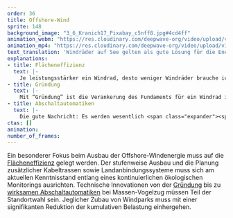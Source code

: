 ```yaml
---
order: 36
title: Offshore-Wind
sprite: 148
background_image: "3_6_Kranich17_Pixabay_c5nff8.jpg#4cd4ff"
animation_webm: "https://res.cloudinary.com/deepwave-org/video/upload/v1721822518/mo36_zxpv7h.webm"
animation_mp4: "https://res.cloudinary.com/deepwave-org/video/upload/v1721820959/mo36_ldqnuv.mp4"
text_translation: 'Windräder auf See gelten als gute Lösung für die Energie der Zukunft. Allerdings nur, wenn sie nicht mehr zerstören, als sie retten. Der Schaden, den sie im Meer anrichten, ließe sich mit innovativer Technik abmildern: die Gründungen könnten leiser werden, die Unmengen an Kabel, die den Strom an Land bringen, behutsam durchs Watt verlegt, und bei Massenvogelzügen könnte man die Dinger einfach automatisch abschalten.'
explanations:
- title: Flächeneffizienz
  text: |-
    Je leistungsstärker ein Windrad, desto weniger Windräder brauche ich, um die <span class="sidenote"><cite class="icon-link_external"><a href="https://de.statista.com/statistik/daten/studie/1331477/umfrage/ziele-des-deutschen-ausbaus-von-offshore-windenergie/" target="_blank" rel="noopener">"Ziele des deutschen Ausbaus von Offshore-Windenergie 2023 bis 2045" / Statista</a></cite><span>gesetzte</span></span>n Ausbauziele zu erreichen, und desto weniger Fläche muss ich dafür im Meer besetzen, die man eigentlich besser in Ruhe lassen sollte. 2020 neu installierte Offshore-Windräder <span class="sidenote"><cite class="icon-link_external"><a href="https://windeurope.org/intelligence-platform/product/offshore-wind-in-europe-key-trends-and-statistics-2020/" target="_blank" rel="noopener">"Offshore wind in Europe - key trends and statistics 2020" / WindEurope</a></cite><span>hatten</span></span> eine durchschnittliche Kapazität von 8 Megawatt, vier Jahre später sind die ersten <span class="sidenote"><cite class="icon-link_external"><a href="https://www.erneuerbareenergien.de/technologie/offshore-wind/videos-die-groessten-windturbinen-der-welt" target="_blank" rel="noopener">"Die größten Windturbinen der Welt" / Erneuerbare Energien</a></cite><span>Turbinen</span></span> mit 16 Megawatt Leistung marktreif und damit ist das Ende der Fahnenstange noch nicht erreicht. Die knapp 4400 <span class="sidenote"><cite class="icon-link_external"><a href="https://www.erneuerbareenergien.de/technologie/offshore-wind/videos-die-groessten-windturbinen-der-welt" target="_blank" rel="noopener">"Die größten Windturbinen der Welt" / Erneuerbare Energien</a></cite><span>Turbinen</span></span> in dieser Größenordnung, die wir für das bis 2045 <span class="sidenote"><cite class="icon-link_external"><a href="https://de.statista.com/statistik/daten/studie/1331477/umfrage/ziele-des-deutschen-ausbaus-von-offshore-windenergie/" target="_blank" rel="noopener">"Ziele des deutschen Ausbaus von Offshore-Windenergie 2023 bis 2045" / Statista</a></cite><span>gesetzte</span></span> Ausbauziel von 70 Gigawatt bräuchten, sind immer noch viel mehr, <span class="expander"><span class="trigger">als für die Meere gut sind,</span><span class="info">das wären ca. 4400 weniger</span></span> aber immerhin ist das nur etwas mehr als ein Drittel der 12.700 Anlagen, die wir benötigen würden, wenn wir von der heutigen Durchschnittsleistung von <span class="sidenote"><cite class="icon-link_external"><a href="https://energy-charts.info/charts/installed_power/chart.htm?l=de&c=DE&legendItems=cya&year=2023" target="_blank" rel="noopener">Zahlen von 2023: Offshore-Gesamtkapazität 8,5 GW (EnergyCharts) geteilt durch 1566 Anlagen (Statista)</a></cite><span>5,5 Megawatt</span></span> pro aktiver Anlage ausgingen. Und: knapp <span class="sidenote"><cite class="icon-link_external"><a href="https://de.statista.com/statistik/daten/studie/270856/umfrage/installierte-windenergieleistung-auf-see-in-deutschland/" target="_blank" rel="noopener">"Anzahl der Offshore-Windenergieanlagen* in Deutschland in den Jahren 2013 bis 2023" / Statista</a></cite><span>1600</span></span> haben wir schon, für die wir keine neuen Flächen in Beschlag nehmen müssten, wenn wir sie nach und nach durch leistungsstärkere Versionen <span class="sidenote"><cite class="icon-link_external"><a href="https://de.wikipedia.org/wiki/Repowering" target="_blank" rel="noopener">"Repowering" / Wikipedia</a></cite><span>ersetzen</span></span>.
- title: Gründung
  text: |-
    Mit “Gründung” ist die Verankerung des Fundaments für ein Windrad im Meeresboden gemeint. Der Lärm, mit dem ein solcher Pfeiler für ein Windrad mit mehreren tausend Schlägen eines hydraulischen Hammers in den Meeresboden gerammt wird, und das meist für Dutzende Turbinen, ist infernalisch. Unter Wasser lässt es sich nicht allzu gut gucken, das hat die Evolution gemerkt und daher weite Teile der Meereslebewesen so ausgestattet, dass sie sich akustisch orientieren - allen voran Meeressäuger wie die bei uns einzige heimische Walart, der Schweinswal. Diese Lebewesen <span class="sidenote"><cite class="icon-link_external"><a href="https://www.nabu.de/natur-und-landschaft/meere/offshore-windparks/12138.html" target="_blank" rel="noopener">"Zu viel Lärm im Meer" / NABU</a></cite><span>leiden</span></span> massiv unter diesem Krach, mit bis zu tödlichen Folgen. Es gibt derzeit keine Möglichkeit, ihn ganz zu verhindern. Aber durchaus <span class="sidenote"><cite class="icon-link_external"><a href="https://www.ascobans.org/sites/default/files/document/ascobans_mop9_inf6.2.6c_noise-mitigation-construction-offshore-wind-turbines.pdf" target="_blank" rel="noopener">Noise Mitigation for the Construction of Increasingly Large Offshore Wind Turbines / ASCOBANS</a></cite><span>einige</span></span>, ihn deutlich zu vermindern. Zum Beispiel <span class="expander"><span class="trigger">Blasenschleier </span><span class="info">ein löchriger Schlauch auf dem Meeresgrund rund um den Pfeiler, aus dem Luftblasen blubbern und die so einen Vorhang bilden, der Teile des Schalls verschluckt</span></span>und<span class="expander"><span class="trigger"> Hüllrohre </span><span class="info">die über den zu rammenden Pfeiler gestülpt werden und zur Schallisolierung beim Hämmern dienen</span></span>für die Baustellen.
- title: Abschaltautomatiken
  text: |-
    Die gute Nachricht: Es werden wesentlich <span class="expander"><span class="trigger">weniger Vögel von Windrädern geschreddert als gemeinhin kolportiert.</span><span class="info">Die Zahlen schwanken, weil schwer zu schätzen, aber sowohl die <a href="https://www.bmwk.de/Redaktion/DE/FAQ/Windenergie/faq-windenergie" target="_blank">Bundesregierung</a> als auch der <a href="https://www.nabu.de/tiere-und-pflanzen/voegel/gefaehrdungen/24661.html" target="_blank">NABU</a> sprechen von bis zu 100.000, also 3-4 pro Anlage pro Jahr – vs. mindestens 20 Millionen Vögel, die in Deutschland im Jahr von Katzen gefressen werden und ca. 100 Millionen, die gegen Glasscheiben fliegen</span></span> Die schlechte: Wenn Vögel klug genug sind, einen<span class="sidenote"><cite class="icon-link_external"><a href="https://www.nabu.de/umwelt-und-ressourcen/energie/erneuerbare-energien-energiewende/windenergie/31709.html" target="_blank" rel="noopener">"Wie reagieren Seevögel auf Offshore-Windparks?" / NABU</a></cite><span> Bogen</span></span> um riesige Windparks auf See zu machen, ist damit leider auch nicht alles in Butter, denn das bedeutet für heimische Arten Vertreibung aus ihren Habitaten, für Zugvögel einen zusätzlichen Kräfteverbrauch, den sie sich oftmals nicht leisten können. Diese Probleme ließen sich abmildern: Indem man zu Vogelzugzeiten die betreffenden Turbinen anhält – oder gar zu<span class="sidenote"><cite class="icon-link_external"><a href="https://www.e3-identiflight.de/funktionsweise/" target="_blank" rel="noopener">das Vogelerkennungssystem „IdentiFlight“</a></cite><span> technologischen Lösungen </span></span>greift, die einzelne, besonders gefährdete Vögel identifizieren und bei Kollisionskurs das Windrad automatisch stoppen können.
ctas: []
animation:
number_of_frames:
---
```

Ein besonderer Fokus beim Ausbau der Offshore-Windenergie muss auf die [Flächeneffizienz](# "Flächeneffizienz") gelegt werden. Der stufenweise Ausbau und die Planung zusätzlicher Kabeltrassen sowie Landanbindungssysteme muss sich am aktuellen Kenntnisstand entlang eines kontinuierlichen ökologischen Monitorings ausrichten. Technische Innovationen von der [Gründung](# "Gründung") bis zu [wirksamen Abschaltautomatiken](# "Abschaltautomatiken") bei Massen-Vogelzug müssen Teil der Standortwahl sein. Jeglicher Zubau von Windparks muss mit einer signifikanten Reduktion der kumulativen Belastung einhergehen.
